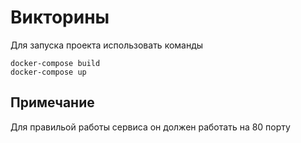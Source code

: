 # Викторины
Для запуска проекта использовать команды


    docker-compose build
    docker-compose up
 
 
## Примечание
 Для правильой работы сервиса он должен работать на 80 порту
